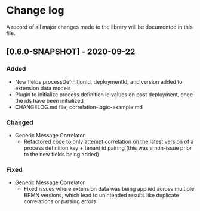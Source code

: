 # Change log

A record of all major changes made to the library will be documented in this file.

## [0.6.0-SNAPSHOT] - 2020-09-22

### Added
- New fields processDefinitionId, deploymentId, and version added to extension data models
- Plugin to initialize process definition id values on post deployment, once the ids have been
initialized
- CHANGELOG.md file, correlation-logic-example.md

### Changed

- Generic Message Correlator
    - Refactored code to only attempt correlation on the latest version of a 
    process definition key + tenant id pairing (this was a non-issue prior to the new fields being added)
    

### Fixed
- Generic Message Correlator
    - Fixed issues where extension data was being applied across multiple BPMN versions,
    which lead to unintended results like duplicate correlations or parsing errors

